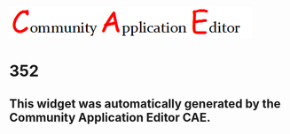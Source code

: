 ![CAE](https://github.com/PhilCAEOrg/CAE-Deployment-Temp/blob/gh-pages/frontendComponent-352/img/logo.png)  

352
===================


This widget was automatically generated by the Community Application Editor CAE.  
---------------
